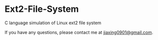 # Ext2-File-System

C language simulation of Linux ext2 file system

If you have any questions, please contact me at jiaxing0901@gmail.com.
